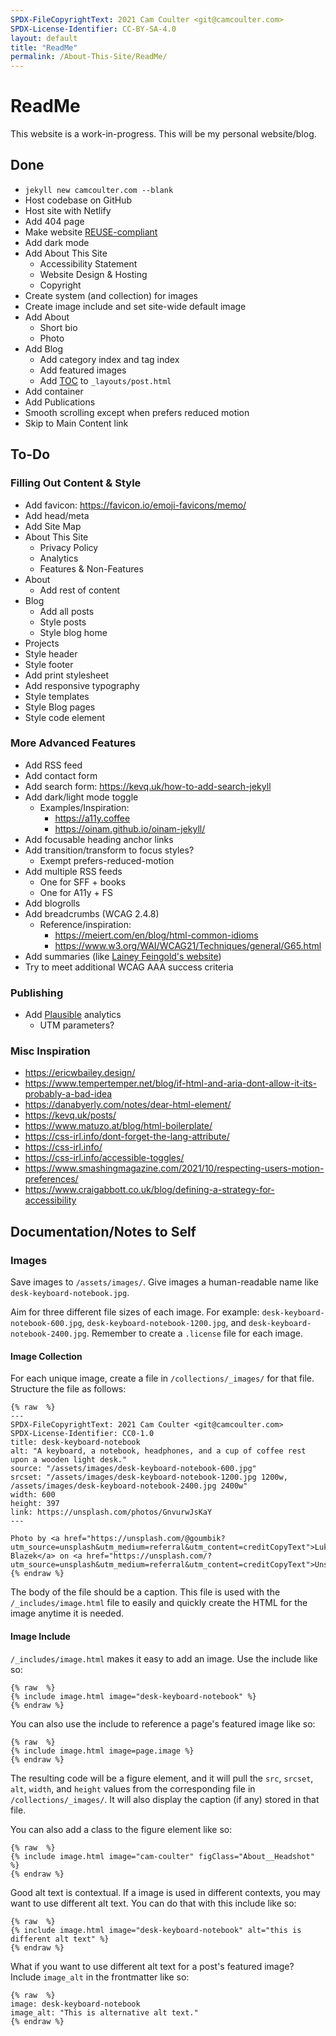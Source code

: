 ```yaml
---
SPDX-FileCopyrightText: 2021 Cam Coulter <git@camcoulter.com>
SPDX-License-Identifier: CC-BY-SA-4.0
layout: default
title: "ReadMe"
permalink: /About-This-Site/ReadMe/
---
```


# ReadMe

This website is a work-in-progress. This will be my personal website/blog.

## Done

* <code>jekyll new camcoulter.com --blank</code>
* Host codebase on GitHub
* Host site with Netlify
* Add 404 page
* Make website [REUSE-compliant](https://reuse.software/)
* Add dark mode
* Add About This Site
	* Accessibility Statement
	* Website Design & Hosting
	* Copyright
* Create system (and collection) for images
* Create image include and set site-wide default image
* Add About
	* Short bio
	* Photo
* Add Blog
	* Add category index and tag index
	* Add featured images
	* Add [TOC](https://github.com/toshimaru/jekyll-toc) to `_layouts/post.html`
* Add container
* Add Publications
* Smooth scrolling except when prefers reduced motion
* Skip to Main Content link

## To-Do

### Filling Out Content & Style

* Add favicon: https://favicon.io/emoji-favicons/memo/
* Add head/meta
* Add Site Map
* About This Site
	* Privacy Policy
	* Analytics
	* Features & Non-Features
* About
	* Add rest of content
* Blog
	* Add all posts
	* Style posts
	* Style blog home
* Projects
* Style header
* Style footer
* Add print stylesheet
* Add responsive typography
* Style templates
* Style Blog pages
* Style code element

### More Advanced Features

* Add RSS feed
* Add contact form
* Add search form: https://kevq.uk/how-to-add-search-jekyll
* Add dark/light mode toggle
	* Examples/Inspiration:
		* <https://a11y.coffee>
		* <https://oinam.github.io/oinam-jekyll/>
* Add focusable heading anchor links
* Add transition/transform to focus styles?
	* Exempt prefers-reduced-motion
* Add multiple RSS feeds
	* One for SFF + books
	* One for A11y + FS
* Add blogrolls
* Add breadcrumbs (WCAG 2.4.8)
	* Reference/inspiration:
		* <https://meiert.com/en/blog/html-common-idioms>
		* <https://www.w3.org/WAI/WCAG21/Techniques/general/G65.html>
* Add summaries (like [Lainey Feingold's website](https://www.lflegal.com/2021/11/overlay-legal-update/))
* Try to meet additional WCAG AAA success criteria

### Publishing

* Add [Plausible](https://plausible.io/) analytics
	* UTM parameters?

### Misc Inspiration
* https://ericwbailey.design/
* https://www.tempertemper.net/blog/if-html-and-aria-dont-allow-it-its-probably-a-bad-idea
* https://danabyerly.com/notes/dear-html-element/
* https://kevq.uk/posts/
* https://www.matuzo.at/blog/html-boilerplate/
* https://css-irl.info/dont-forget-the-lang-attribute/
* https://css-irl.info/
* https://css-irl.info/accessible-toggles/
* https://www.smashingmagazine.com/2021/10/respecting-users-motion-preferences/
* https://www.craigabbott.co.uk/blog/defining-a-strategy-for-accessibility

## Documentation/Notes to Self

### Images

Save images to `/assets/images/`. Give images a human-readable name like `desk-keyboard-notebook.jpg`.

Aim for three different file sizes of each image. For example: `desk-keyboard-notebook-600.jpg`, `desk-keyboard-notebook-1200.jpg`, and `desk-keyboard-notebook-2400.jpg`. Remember to create a `.license` file for each image.

#### Image Collection

For each unique image, create a file in `/collections/_images/` for that file. Structure the file as follows:

	{% raw  %}
	---
	SPDX-FileCopyrightText: 2021 Cam Coulter <git@camcoulter.com>
	SPDX-License-Identifier: CC0-1.0
	title: desk-keyboard-notebook
	alt: "A keyboard, a notebook, headphones, and a cup of coffee rest upon a wooden light desk."
	source: "/assets/images/desk-keyboard-notebook-600.jpg"
	srcset: "/assets/images/desk-keyboard-notebook-1200.jpg 1200w, /assets/images/desk-keyboard-notebook-2400.jpg 2400w"
	width: 600
	height: 397
	link: https://unsplash.com/photos/GnvurwJsKaY
	---

	Photo by <a href="https://unsplash.com/@goumbik?utm_source=unsplash&utm_medium=referral&utm_content=creditCopyText">Lukas Blazek</a> on <a href="https://unsplash.com/?utm_source=unsplash&utm_medium=referral&utm_content=creditCopyText">Unsplash</a>
	{% endraw %}

The body of the file should be a caption. This file is used with the `/_includes/image.html` file to easily and quickly create the HTML for the image anytime it is needed.

#### Image Include

`/_includes/image.html` makes it easy to add an image. Use the include like so:

	{% raw  %}
	{% include image.html image="desk-keyboard-notebook" %}
	{% endraw %}

You can also use the include to reference a page's featured image like so:

	{% raw  %}
	{% include image.html image=page.image %}
	{% endraw %}

The resulting code will be a figure element, and it will pull the `src`, `srcset`, `alt`, `width`, and `height` values from the corresponding file in `/collections/_images/`. It will also display the caption (if any) stored in that file.

You can also add a class to the figure element like so:

	{% raw  %}
	{% include image.html image="cam-coulter" figClass="About__Headshot" %}
	{% endraw %}

Good alt text is contextual. If a image is used in different contexts, you may want to use different alt text. You can do that with this include like so:

	{% raw  %}
	{% include image.html image="desk-keyboard-notebook" alt="this is different alt text" %}
	{% endraw %}

What if you want to use different alt text for a post's featured image? Include `image_alt` in the frontmatter like so:

	{% raw  %}
	image: desk-keyboard-notebook
	image_alt: "This is alternative alt text."
	{% endraw %}
